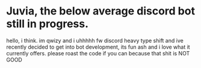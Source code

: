 
# Juvia, the below average discord bot still in progress.
hello, i think. im qwizy and i uhhhhh fw discord heavy type shift and ive recently decided to get into bot development, its fun ash and i love what it currently offers.
please roast the code if you can because that shit is NOT GOOD 

